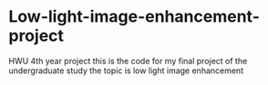 # Low-light-image-enhancement-project
HWU 4th year project
this is the code for my final project of the undergraduate study
the topic is low light image enhancement
